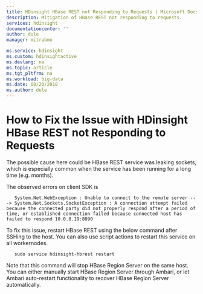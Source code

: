 ```yaml
---
title: HDinsight HBase REST not Responding to Requests | Microsoft Docs
description: Mitigation of HBase REST not responding to requests.
services: hdinsight
documentationcenter: ''
author: dule
manager: mitrabmo

ms.service: hdinsight
ms.custom: hdinsightactive
ms.devlang: na
ms.topic: article
ms.tgt_pltfrm: na
ms.workload: big-data
ms.date: 08/20/2018
ms.author: dule
---
```


# How to Fix the Issue with HDinsight HBase REST not Responding to Requests

The possible cause here could be HBase REST service was leaking sockets, which is especially common when the service has been running for a long time (e.g. months).

The observed errors on client SDK is

       System.Net.WebException : Unable to connect to the remote server ---> System.Net.Sockets.SocketException : A connection attempt failed because the connected party did not properly respond after a period of time, or established connection failed because connected host has failed to respond 10.0.0.19:8090

To fix this issue, restart HBase REST using the below command after SSHing to the host. You can also use script actions to restart this service on all workernodes.

       sudo service hdinsight-hbrest restart

Note that this command will stop HBase Region Server on the same host. You can either manually start HBase Region Server through Ambari, or let Ambari auto-restart functionality to recover HBase Region Server automatically.